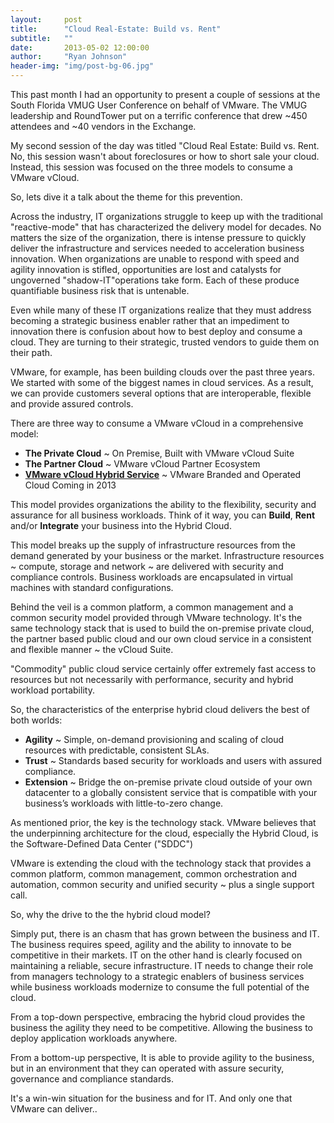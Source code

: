 ```yaml
---
layout:     post
title:      "Cloud Real-Estate: Build vs. Rent"
subtitle:   ""
date:       2013-05-02 12:00:00
author:     "Ryan Johnson"
header-img: "img/post-bg-06.jpg"
---
```


<p>This past month I had an opportunity to present a couple of sessions at the South Florida VMUG User Conference on behalf of VMware. The VMUG leadership and RoundTower put on a terrific conference that drew ~450 attendees and ~40 vendors in the Exchange.</p>

<p>My second session of the day was titled "Cloud Real Estate: Build vs. Rent</a>. No, this session wasn't about foreclosures or how to short sale your cloud. Instead, this session was focused on the three models to consume a VMware vCloud.</p>

<p>So, lets dive it a talk about the theme for this prevention.</p>

<p>Across the industry, IT organizations struggle to keep up with the traditional "reactive-mode" that has characterized the delivery model for decades. No matters the size of the organization, there is intense pressure to quickly deliver the infrastructure and services needed to acceleration business innovation. When organizations are unable to respond with speed and agility innovation is stifled, opportunities are lost and catalysts for ungoverned "shadow-IT"operations take form. Each of these produce quantifiable business risk that is untenable.</p>

<p>Even while many of these IT organizations realize that they must address becoming a strategic business enabler rather that an impediment to innovation there is confusion about how to best deploy and consume a cloud. They are turning to their strategic, trusted vendors to guide them on their path.</p>

<p>VMware, for example, has been building clouds over the past three years. We started with some of the biggest names in cloud services. As a result, we can provide customers several options that are interoperable, flexible and provide assured controls.</p>

<p>There are three way to consume a VMware vCloud in a comprehensive model:</p>

<ul>
    <li><strong>The Private Cloud</strong> ~ On Premise, Built with VMware vCloud Suite</li>
    <li><strong>The Partner Cloud</strong> ~ VMware vCloud Partner Ecosystem</li>
    <li><a href="http://blogs.vmware.com/vcloud/2013/03/vmware-cloud-evaluation-and-vcloud-hybrid-service-whats-the-difference.html" onclick="_gaq.push(['_trackEvent', 'outbound-article', 'http://blogs.vmware.com/vcloud/2013/03/vmware-cloud-evaluation-and-vcloud-hybrid-service-whats-the-difference.html', 'VMware vCloud Hybrid Service']);"  target="_blank"><strong>VMware vCloud Hybrid Service</strong></a> ~ VMware Branded and Operated Cloud Coming in 2013</li>
</ul>

<p>This model provides organizations the ability to the flexibility, security and assurance for all business workloads. Think of it way, you can <strong>Build</strong>, <strong>Rent</strong> and/or <strong>Integrate</strong> your business into the Hybrid Cloud.</p>

<p>This model breaks up the supply of infrastructure resources from the demand generated by your business or the market. Infrastructure resources ~ compute, storage and network ~ are delivered with security and compliance controls. Business workloads are encapsulated in virtual machines with standard configurations.</p>

<p>Behind the veil is a common platform, a common management and a common security model provided through VMware technology. It's the same technology stack that is used to build the on-premise private cloud, the partner based public cloud and our own cloud service in a consistent and flexible manner ~ the vCloud Suite.</p>

<p>"Commodity" public cloud service certainly offer extremely fast access to resources but not necessarily with performance, security and hybrid workload portability.</p>

<p>So, the characteristics of the enterprise hybrid cloud delivers the best of both worlds:</p>

<ul>
    <li><strong>Agility</strong> ~ Simple, on-demand provisioning and scaling of cloud resources with predictable, consistent SLAs.</li>
    <li><strong>Trust</strong> ~ Standards based security for workloads and users with assured compliance.</li>
    <li><strong>Extension</strong> ~ Bridge the on-premise private cloud outside of your own datacenter to a globally consistent service that is compatible with your business&#8217;s workloads with little-to-zero change.</li>
</ul>

<p>As mentioned prior, the key is the technology stack. VMware believes that the underpinning architecture for the cloud, especially the Hybrid Cloud, is the Software-Defined Data Center ("SDDC")</p>
<p>VMware is extending the cloud with the technology stack that provides a common platform, common management, common orchestration and automation, common security and unified security ~ plus a single support call.</p>

<p>So, why the drive to the the hybrid cloud model?</p>

<p>Simply put, there is an chasm that has grown between the business and IT. The business requires speed, agility and the ability to innovate to be competitive in their markets. IT on the other hand is clearly focused on maintaining a reliable, secure infrastructure. IT needs to change their role from managers technology to a strategic enablers of business services while business workloads modernize to consume the full potential of the cloud.</p>

<p>From a top-down perspective, embracing the hybrid cloud provides the business the agility they need to be competitive. Allowing the business to deploy application workloads anywhere.</p>

<p>From a bottom-up perspective, It is able to provide agility to the business, but in an environment that they can operated with assure security, governance and compliance standards.</p>

<p>It's a win-win situation for the business and for IT. And only one that VMware can deliver..</p>